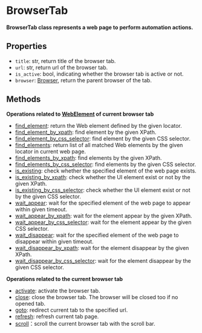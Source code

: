 # BrowserTab

**BrowserTab class represents a web page to perform automation actions.**

## Properties
- `title`: str, return title of the browser tab.
- `url`: str, return url of the browser tab.
- `is_active`: bool, indicating whether the browser tab is active or not.
- `browser`: [Browser](./../browser.md), return the parent browser of the tab.

## Methods
**Operations related to [WebElement](./webelement/webelement.md) of current browser tab**
- [find_element](./find_element.md): return the Web element defined by the given locator.  
- [find_element_by_xpath](./find_element_by_xpath.md): find element by the given XPath.  
- [find_element_by_css_selector](./find_element_by_css_selector.md): find element by the given CSS selector.
- [find_elements](./find_elements.md): return list of all matched Web elements by the given locator in current web page.  
- [find_elements_by_xpath](./find_elements_by_xpath.md): find elements by the given XPath.
- [find_elements_by_css_selector](./find_elements_by_css_selector.md): find elements by the given CSS selector.
- [is_existing](./is_existing.md): check whether the specified element of the web page exists.  
- [is_existing_by_xpath](./is_existing_by_xpath.md): check whether the UI element exist or not by the given XPath.
- [is_existing_by_css_selector](./is_existing_by_css_selector.md): check whether the UI element exist or not by the given CSS selector.
- [wait_appear](./wait_appear.md): wait for the specified element of the web page to appear within given timeout.  
- [wait_appear_by_xpath](./wait_appear_by_xpath.md): wait for the element appear by the given XPath.
- [wait_appear_by_css_selector](./wait_appear_by_css_selector.md): wait for the element appear by the given CSS selector.
- [wait_disappear](./wait_disappear.md): wait for the specified element of the web page to disappear within given timeout.  
- [wait_disappear_by_xpath](./wait_disappear_by_xpath.md): wait for the element disappear by the given XPath.
- [wait_disappear_by_css_selector](./wait_disappear_by_css_selector.md): wait for the element disappear by the given CSS selector.

**Operations related to the current browser tab**
- [activate](./activate.md): activate the browser tab.  
- [close](./close.md): close the browser tab. The browser will be closed too if no opened tab.  
- [goto](./goto.md): redirect current tab to the specified url.
- [refresh](./refresh.md): refresh current tab page.  
- [scroll](./scroll.md)：scroll the current browser tab with the scroll bar.
